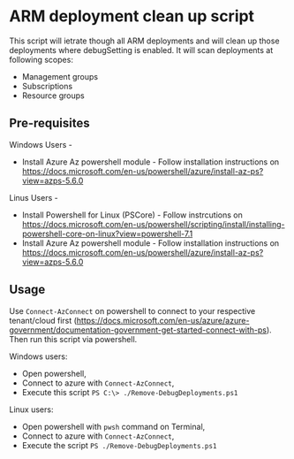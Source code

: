 # ARM deployment clean up script

This script will ietrate though all ARM deployments and will clean up those deployments where debugSetting is enabled. It will scan deployments at following scopes:
- Management groups
- Subscriptions
- Resource groups

## Pre-requisites

Windows Users -
- Install Azure Az powershell module - Follow installation instructions on https://docs.microsoft.com/en-us/powershell/azure/install-az-ps?view=azps-5.6.0

Linus Users -
- Install Powershell for Linux (PSCore) - Follow instrcutions on https://docs.microsoft.com/en-us/powershell/scripting/install/installing-powershell-core-on-linux?view=powershell-7.1
- Install Azure Az powershell module - Follow installation instructions on https://docs.microsoft.com/en-us/powershell/azure/install-az-ps?view=azps-5.6.0

## Usage

Use `Connect-AzConnect` on powershell to connect to your respective tenant/cloud first (https://docs.microsoft.com/en-us/azure/azure-government/documentation-government-get-started-connect-with-ps). Then run this script via powershell.

Windows users: 
- Open powershell,
- Connect to azure with `Connect-AzConnect`,
- Execute this script `PS C:\> ./Remove-DebugDeployments.ps1`

Linux users: 
- Open powershell with `pwsh` command on Terminal,
- Connect to azure with `Connect-AzConnect`, 
- Execute the script `PS ./Remove-DebugDeployments.ps1`
